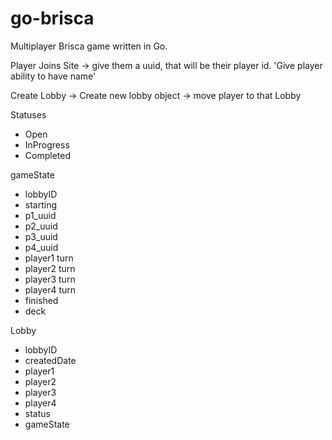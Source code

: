 # go-brisca
Multiplayer Brisca game written in Go.

Player Joins Site -> give them a uuid, that will be their player id.
'Give player ability to have name'

Create Lobby -> Create new lobby object -> move player to that Lobby


Statuses
- Open
- InProgress
- Completed

gameState
- lobbyID
- starting
- p1_uuid
- p2_uuid
- p3_uuid
- p4_uuid
- player1 turn
- player2 turn
- player3 turn
- player4 turn
- finished
- deck

Lobby
- lobbyID
- createdDate
- player1
- player2
- player3
- player4
- status 
- gameState


